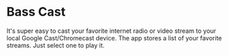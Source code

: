 # Bass Cast

It's super easy to cast your favorite internet radio or video stream to your local Google Cast/Chromecast device.
The app stores a list of your favorite streams. Just select one to play it.
